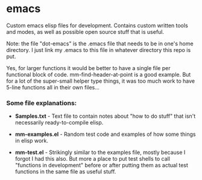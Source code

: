 emacs
=====

Custom emacs elisp files for development. Contains custom written
tools and modes, as well as possible open source stuff that is
useful. 

Note: the file "dot-emacs" is the .emacs file that needs to be in
one's home directory. I just link my .emacs to this file in whatever
directory this repo is put.


Yes, for larger functions it would be better to have a single file per
functional block of code. mm-find-header-at-point is a good
example. But for a lot of the super-small helper type things, it was
too much work to have 5-line functions all in their own files...

### Some file explanations:

* **Samples.txt** - Text file to contain notes about "how to do stuff" that
isn't necessarily ready-to-compile elisp.

* **mm-examples.el** - Random test code and examples of how some things in
elisp work.

* **mm-test.el** - Strikingly similar to the examples file, mostly because I
forgot I had this also. But more a place to put test shells to call
"functions in development" before or after putting them as actual test
functions in the same file as useful stuff.

